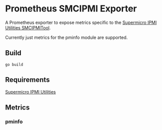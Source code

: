 # Prometheus SMCIPMI Exporter

A Prometheus exporter to expose metrics specific to the [Supermicro IPMI Utilities SMCIPMITool](https://www.supermicro.com/de/solutions/management-software/ipmi-utilities).  

Currently just metrics for the pminfo module are supported.

## Build

`go build`

## Requirements

[Supermicro IPMI Utilities](https://www.supermicro.com/en/solutions/management-software/ipmi-utilities)

## Metrics

### pminfo


